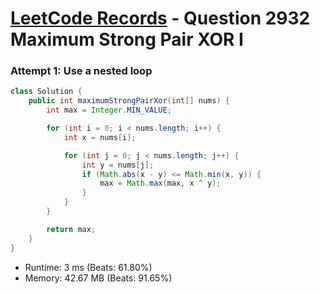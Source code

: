 # [LeetCode Records](../../README.md) - Question 2932 Maximum Strong Pair XOR I

### Attempt 1: Use a nested loop
```java
class Solution {
    public int maximumStrongPairXor(int[] nums) {
        int max = Integer.MIN_VALUE;

        for (int i = 0; i < nums.length; i++) {
            int x = nums[i];

            for (int j = 0; j < nums.length; j++) {
                int y = nums[j];
                if (Math.abs(x - y) <= Math.min(x, y)) {
                    max = Math.max(max, x ^ y);
                }
            }
        }

        return max;
    }
}
```
- Runtime: 3 ms (Beats: 61.80%)
- Memory: 42.67 MB (Beats: 91.65%)

<br>
